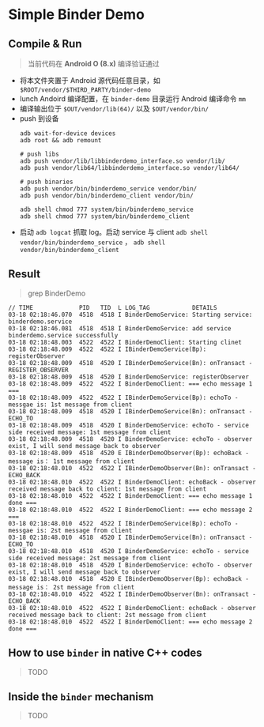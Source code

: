 # Simple Binder Demo

## Compile & Run

> 当前代码在 **Android O (8.x)** 编译验证通过

- 将本文件夹置于 Android 源代码任意目录，如 `$ROOT/vendor/$THIRD_PARTY/binder-demo`
- lunch Andoird 编译配置，在 `binder-demo` 目录运行 Android 编译命令 `mm`
- 编译输出位于 `$OUT/vendor/lib(64)/` 以及 `$OUT/vendor/bin/`
- push 到设备
    ```shell
    adb wait-for-device devices
    adb root && adb remount

    # push libs
    adb push vendor/lib/libbinderdemo_interface.so vendor/lib/
    adb push vendor/lib64/libbinderdemo_interface.so vendor/lib64/

    # push binaries
    adb push vendor/bin/binderdemo_service vendor/bin/
    adb push vendor/bin/binderdemo_client vendor/bin/

    adb shell chmod 777 system/bin/binderdemo_service
    adb shell chmod 777 system/bin/binderdemo_client
    ```
- 启动 `adb logcat` 抓取 log。启动 service 与 client `adb shell vendor/bin/binderdemo_service` ， `adb shell vendor/bin/binderdemo_client`

## Result

> grep BinderDemo
```
// TIME             PID   TID  L LOG_TAG            DETAILS 
03-18 02:18:46.070  4518  4518 I BinderDemoService: Starting service: binderdemo.service
03-18 02:18:46.081  4518  4518 I BinderDemoService: add service binderdemo.service successfully
03-18 02:18:48.003  4522  4522 I BinderDemoClient: Starting clinet
03-18 02:18:48.009  4522  4522 I IBinderDemoService(Bp): registerObserver
03-18 02:18:48.009  4518  4520 I IBinderDemoService(Bn): onTransact - REGISTER_OBSERVER
03-18 02:18:48.009  4518  4520 I BinderDemoService: registerObserver
03-18 02:18:48.009  4522  4522 I BinderDemoClient: === echo message 1      ===
03-18 02:18:48.009  4522  4522 I IBinderDemoService(Bp): echoTo - messgae is: 1st message from client
03-18 02:18:48.009  4518  4520 I IBinderDemoService(Bn): onTransact - ECHO_TO
03-18 02:18:48.009  4518  4520 I BinderDemoService: echoTo - service side received message: 1st message from client
03-18 02:18:48.009  4518  4520 I BinderDemoService: echoTo - observer exist, I will send message back to observer
03-18 02:18:48.009  4518  4520 E IBinderDemoObserver(Bp): echoBack - message is： 1st message from client
03-18 02:18:48.010  4522  4522 I IBinderDemoObserver(Bn): onTransact - ECHO_BACK
03-18 02:18:48.010  4522  4522 I BinderDemoClient: echoBack - observer received message back to client: 1st message from client
03-18 02:18:48.010  4522  4522 I BinderDemoClient: === echo message 1 done ===
03-18 02:18:48.010  4522  4522 I BinderDemoClient: === echo message 2      ===
03-18 02:18:48.010  4522  4522 I IBinderDemoService(Bp): echoTo - messgae is: 2st message from client
03-18 02:18:48.010  4518  4520 I IBinderDemoService(Bn): onTransact - ECHO_TO
03-18 02:18:48.010  4518  4520 I BinderDemoService: echoTo - service side received message: 2st message from client
03-18 02:18:48.010  4518  4520 I BinderDemoService: echoTo - observer exist, I will send message back to observer
03-18 02:18:48.010  4518  4520 E IBinderDemoObserver(Bp): echoBack - message is： 2st message from client
03-18 02:18:48.010  4522  4522 I IBinderDemoObserver(Bn): onTransact - ECHO_BACK
03-18 02:18:48.010  4522  4522 I BinderDemoClient: echoBack - observer received message back to client: 2st message from client
03-18 02:18:48.010  4522  4522 I BinderDemoClient: === echo message 2 done ===
```

## How to use `binder` in native C++ codes

> TODO

## Inside the `binder` mechanism

> TODO